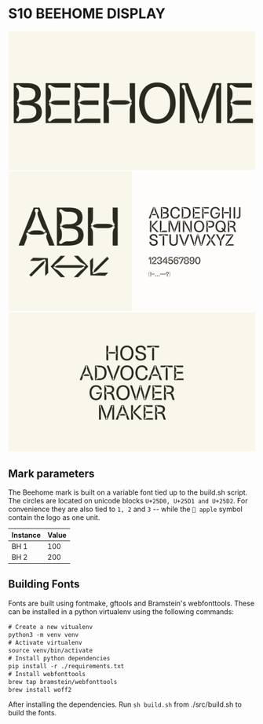 # S10 BEEHOME DISPLAY

![BEEHOME1](/res/beehomeV1-3.png)
![BEEHOME1](/res/beehomeV1-1.png)
![BEEHOME1](/res/beehomeV1-2.png)

## Mark parameters
The Beehome mark is built on a variable font tied up to the build.sh script. 
The circles are located on unicode blocks ```U+25D0, U+25D1 and U+25D2```. For convenience they are also tied to ```1, 2``` and ```3``` -- while the ``` apple``` symbol contain the logo as one unit. 

Instance | Value
------------ | -------------
BH 1 | 100
BH 2 | 200



## Building Fonts
Fonts are built using fontmake, gftools and Bramstein's webfonttools. These can be installed in a python virtualenv using the following commands:

```
# Create a new vitualenv
python3 -m venv venv
# Activate virtualenv
source venv/bin/activate
# Install python dependencies
pip install -r ./requirements.txt
# Install webfonttools
brew tap bramstein/webfonttools
brew install woff2
```

After installing the dependencies. Run `sh build.sh` from ./src/build.sh to build the fonts.
